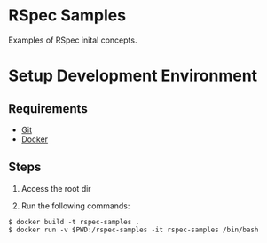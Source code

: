 # RSpec Samples

Examples of RSpec inital concepts.

# Setup Development Environment

## Requirements

* [Git](https://git-scm.com/book/en/v2/Getting-Started-Installing-Git)
* [Docker](https://docs.docker.com/get-docker/)

## Steps

1. Access the root dir

1. Run the following commands:

```
$ docker build -t rspec-samples .
$ docker run -v $PWD:/rspec-samples -it rspec-samples /bin/bash
```
